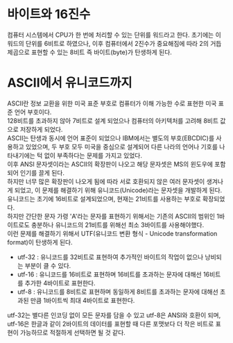 # 바이트와 16진수

컴퓨터 시스템에서 CPU가 한 번에 처리할 수 있는 단위를 워드라고 한다.
초기에는 이 워드의 단위를 6비트로 하였으나, 이후 컴퓨터에서 2진수가 중요해짐에 따라 2의 거듭제곱으로 표현할 수 있는 8비트 즉 바이트(byte)가 탄생하게 된다.

# ASCII에서 유니코드까지

ASCII란 정보 교환을 위한 미국 표준 부호로 컴퓨터가 이해 가능한 수로 표현한 미국 표준 언어 부호이다.  
128비트를 초과하지 않아 7비트로 설계 되었으나 컴퓨터의 아키텍처를 고려해 8비트 값으로 저장하게 되었다.  
ASCII는 탄생과 동시에 언어 표준이 되었으나 IBM에서는 별도의 부호(EBCDIC)를 사용하고 있었으며, 두 부호 모두 미국을 중심으로 설계되어 다른 나라의 언어나 기호를 나타내기에는 턱 없이 부족하다는 문제를 가지고 있었다.  
이후 ANSI 문자셋이라는 ASCII의 확장판이 나오고 해당 문자셋은 MS의 윈도우에 포함되어 인기를 끌게 된다.  
하지만 너무 많은 확장판이 나오게 됨에 따라 서로 호환되지 않은 여러 문자셋이 생겨나게 되었고, 이 문제를 해결하기 위해 유니코드(Unicode)라는 문자셋을 개발하게 된다.  
유니코드는 초기에 16비트로 설계되었으며, 현재는 21비트를 사용하는 부호로 확장되었다.  
하지만 간단한 문자 가령 'A'라는 문자를 표현하기 위해서는 기존의 ASCII의 범위인 1바이트로도 충분하나 유니코드의 21비트를 위해선 최소 3바이트를 사용해야했다.  
이런 문제를 해결하기 위해서 UTF(유니코드 변환 형식 - Unicode transformation format)이 탄생하게 된다.

- utf-32 : 유니코드를 32비트로 표현하여 추가적인 바이트의 작업이 없으나 낭비되는 부분이 클 수 있다.
- utf-16 : 유니코드를 16비트로 표현하며 16비트를 초과하는 문자에 대해선 16비트를 추가한 4바이트로 표현한다.
- utf-8 : 유니코드를 8비트로 표현하며 동일하게 8비트를 초과하는 문자에 대해선 초과된 만큼 1바이트씩 최대 4바이트로 표현한다.

utf-32는 별다른 인코딩 없이 모든 문자를 담을 수 있고 utf-8은 ANSI와 호환이 되며, utf-16은 한글과 같이 2바이트의 데이터를 표현할 때 다른 포맷보다 더 작은 비트로 표현이 가능하므로 적절하게 선택하면 될 것 같다.
